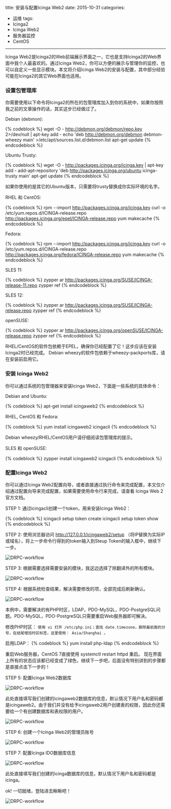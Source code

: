 title: 安装与配置Icinga Web2
date: 2015-10-31
categories: 
- 运维
tags: 
- Icinga2
- Icinga Web2
- 服务器监控
- CentOS

---

Icinga Web2是Icinga2的Web前端展示界面之一，它也是支持Icinga2的Web界面中我个人最喜欢的。通过Icinga Web2，你可以方便的展示与管理你的监控，也可以自定义一些显示模块。本文将介绍Icinga Web2的安装与配置，其中部分经验可能在Icinga2的其它Web界面也适用。

<!--more-->

### 设置包管理库 ###

你需要使用以下命令将Icinga2的所在的包管理库加入到你的系统中，如果你按照我之前的文章操作的话，其实这步已经做过了。

Debian (debmon):

{% codeblock %}
wget -O - http://debmon.org/debmon/repo.key 2>/dev/null | apt-key add -
echo 'deb http://debmon.org/debmon debmon-wheezy main' >/etc/apt/sources.list.d/debmon.list
apt-get update
{% endcodeblock %}

Ubuntu Trusty:

{% codeblock %}
wget -O - http://packages.icinga.org/icinga.key | apt-key add -
add-apt-repository 'deb http://packages.icinga.org/ubuntu icinga-trusty main'
apt-get update
{% endcodeblock %}

如果你使用的是其它的Ubuntu版本，只需要将trusty替换成你实际环境的名字。

RHEL 和 CentOS:

{% codeblock %}
rpm --import http://packages.icinga.org/icinga.key
curl -o /etc/yum.repos.d/ICINGA-release.repo http://packages.icinga.org/epel/ICINGA-release.repo
yum makecache
{% endcodeblock %}

Fedora:

{% codeblock %}
rpm --import http://packages.icinga.org/icinga.key
curl -o /etc/yum.repos.d/ICINGA-release.repo http://packages.icinga.org/fedora/ICINGA-release.repo
yum makecache
{% endcodeblock %}

SLES 11:

{% codeblock %}
zypper ar http://packages.icinga.org/SUSE/ICINGA-release-11.repo
zypper ref
{% endcodeblock %}

SLES 12:

{% codeblock %}
zypper ar http://packages.icinga.org/SUSE/ICINGA-release.repo
zypper ref
{% endcodeblock %}

openSUSE:

{% codeblock %}
zypper ar http://packages.icinga.org/openSUSE/ICINGA-release.repo
zypper ref
{% endcodeblock %}

RHEL/CentOS的软件包依赖于EPEL，确保你已经配置了它！这步应该在安装Icinga2时已经完成。
Debian wheezy的软件包依赖于wheezy-packports库，请在安装前启用它。

### 安装 Icinga Web2 ###

你可以通过系统的包管理器来安装Icinga Web2，下面是一些系统的具体命令：

Debian and Ubuntu:

{% codeblock %}
apt-get install icingaweb2
{% endcodeblock %}

RHEL, CentOS 和 Fedora:

{% codeblock %}
yum install icingaweb2 icingacli
{% endcodeblock %}

Debian wheezy/RHEL/CentOS用户请仔细阅读包管理库的提示。

SLES 和 openSUSE:

{% codeblock %}
zypper install icingaweb2 icingacli
{% endcodeblock %}

### 配置Icinga Web2 ###

你可以通过Icinga Web2配置向导，或者直接通过执行命令来完成配置，本文仅介绍通过配置向导来完成配置，如果需要使用命令行来完成，请查看 Icinga Web 2官方文档。

STEP 1: 通过icingacli创建一个token，用来安装Icinga Web2：

{% codeblock %}
icingacli setup token create
icingacli setup token show
{% endcodeblock %}

STEP 2: 使用浏览器访问 http://127.0.0.1/icingaweb2/setup （将IP替换为实际IP或域名），将上一步命令行得到的token输入到Steup Token的输入框中，继续下一步。

 ![DRPC-workflow](http://www.tnidea.com/media/image/icinga-websetup-1.png)

STEP 3: 根据需要选择需要安装的模块，我这边选择了除翻译外的所有模块。

 ![DRPC-workflow](http://www.tnidea.com/media/image/icinga-websetup-2.png)

STEP 4: 根据系统检查结果，解决需要修改的项，全部完成后刷新确认。

 ![DRPC-workflow](http://www.tnidea.com/media/image/icinga-websetup-3.png)

本例中，需要解决的有PHP时区，LDAP，PDO-MySQL，PDO-PostgreSQL问题。PDO-MySQL，PDO-PostgreSQL只需要重启Web服务器即可解决。

修改PHP时区：
````使用 vi 打开 /etc/php.ini；查找 date.timezone，删除最前面的分号，在结尾增加时区标签，这里使用： Asia/Shanghai 。````

启用LDAP：
{% codeblock %}
yum install php-ldap
{% endcodeblock %}

重启Web服务器，CentOS 7直接使用 systemctl restart httpd 重启。
现在界面上所有的状态应该都已经变成了绿色，继续下一步吧，后面没有特别讲到的步骤都是直接点击下一步的！

STEP 5: 配置Icinga Web2数据库

 ![DRPC-workflow](http://www.tnidea.com/media/image/icinga-websetup-4.png)

此处直接填写我们创建的icingaweb2数据库的信息，默认情况下用户名和密码都是icingaweb2。由于我们并没有给予icingaweb2用户创建表的权限，因此你还需要给一个有创建数据库和表权限的用户。

![DRPC-workflow](http://www.tnidea.com/media/image/icinga-websetup-5.png)

STEP 6: 创建一个Icinga Web2的管理员账号

![DRPC-workflow](http://www.tnidea.com/media/image/icinga-websetup-6.png)

STEP 7: 配置Icinga IDO数据库信息

![DRPC-workflow](http://www.tnidea.com/media/image/icinga-websetup-7.png)

此处直接填写我们创建的icinga数据库的信息，默认情况下用户名和密码都是icinga。

ok! 一切就绪，登陆进去瞅瞅吧！

![DRPC-workflow](http://www.tnidea.com/media/image/icinga-websetup-8.png)